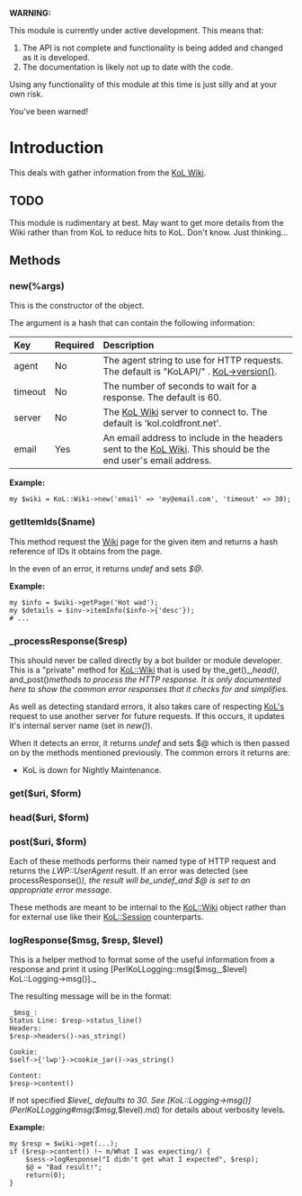 **WARNING:**

This module is currently under active development. This means that:

  1. The API is not complete and functionality is being added and changed as it is developed.
  1. The documentation is likely not up to date with the code.

Using any functionality of this module at this time is just silly and at your own risk.

You've been warned!



# Introduction #

This deals with gather information from the [KoL Wiki](http://kol.coldfront.net/thekolwiki/index.php).

## TODO ##

This module is rudimentary at best. May want to get more details from the Wiki rather than from KoL to reduce hits to KoL. Don't know. Just thinking...

## Methods ##
### new(%args) ###
This is the constructor of the object.

The argument is a hash that can contain the following information:

| **Key** | **Required** | **Description** |
|:--------|:-------------|:----------------|
| agent | No | The agent string to use for HTTP requests. The default is "KoLAPI/" . [KoL->version()](PerlKoL#version().md). |
| timeout | No | The number of seconds to wait for a response. The default is 60. |
| server | No | The [KoL Wiki](http://kol.coldfront.net/thekolwiki/index.php) server to connect to. The default is 'kol.coldfront.net'. |
| email | Yes | An email address to include in the headers sent to the [KoL Wiki](http://kol.coldfront.net/thekolwiki/index.php). This should be the end user's email address. |

**Example:**

```
my $wiki = KoL::Wiki->new('email' => 'my@email.com', 'timeout' => 30);
```

### getItemIds($name) ###
This method request the [Wiki](http://kol.coldfront.net/thekolwiki/index.php) page for the given item and returns a hash reference of IDs it obtains from the page.

In the even of an error, it returns _undef_ and sets _$@_.

**Example:**

```
my $info = $wiki->getPage('Hot wad');
my $details = $inv->itemInfo($info->{'desc'});
# ...
```

### _processResponse($resp) ###
This should never be called directly by a bot builder or module developer. This is a "private" method for [KoL::Wiki](PerlKoLWiki.md) that is used by the_get()_,_head()_, and_post()_methods to process the HTTP response. It is only documented here to show the common error responses that it checks for and simplifies._

As well as detecting standard errors, it also takes care of respecting [KoL's](http://www.kingdomofloathing.com) request to use another server for future requests. If this occurs, it updates it's internal server name (set in _new()_).

When it detects an error, it returns _undef_ and sets $@ which is then passed on by the methods mentioned previously. The common errors it returns are:

  * KoL is down for Nightly Maintenance.

### get($uri, $form) ###
### head($uri, $form) ###
### post($uri, $form) ###
Each of these methods performs their named type of HTTP request and returns the _LWP::UserAgent_ result. If an error was detected (see processResponse()_), the result will be_undef_and $@ is set to an appropriate error message._

These methods are meant to be internal to the [KoL::Wiki](PerlKoLWiki.md) object rather than for external use like their [KoL::Session](PerlKoLSession.md) counterparts.

### logResponse($msg, $resp, $level) ###
This is a helper method to format some of the useful information from a response and print it using [PerlKoLLogging::msg($msg,_$level) KoL::Logging->msg()]._

The resulting message will be in the format:
```
_$msg_:
Status Line: $resp->status_line()
Headers:
$resp->headers()->as_string()

Cookie:
$self->{'lwp'}->cookie_jar()->as_string()

Content:
$resp->content()
```

If not specified _$level_ defaults to 30. See [KoL::Logging->msg()](PerlKoLLogging#msg($msg,_$level).md) for details about verbosity levels.

**Example:**

```
my $resp = $wiki->get(...);
if ($resp->content() !~ m/What I was expecting/) {
    $sess->logResponse("I didn't get what I expected", $resp);
    $@ = "Bad result!";
    return(0);
}
```